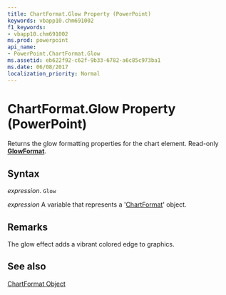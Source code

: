 ```yaml
---
title: ChartFormat.Glow Property (PowerPoint)
keywords: vbapp10.chm691002
f1_keywords:
- vbapp10.chm691002
ms.prod: powerpoint
api_name:
- PowerPoint.ChartFormat.Glow
ms.assetid: eb622f92-c62f-9b33-6782-a6c85c973ba1
ms.date: 06/08/2017
localization_priority: Normal
---
```



# ChartFormat.Glow Property (PowerPoint)

Returns the glow formatting properties for the chart element. Read-only  **[GlowFormat](Office.GlowFormat.md)**.


## Syntax

 _expression_. `Glow`

_expression_ A variable that represents a '[ChartFormat](PowerPoint.ChartFormat.md)' object.


## Remarks

The glow effect adds a vibrant colored edge to graphics. 


## See also


[ChartFormat Object](PowerPoint.ChartFormat.md)

